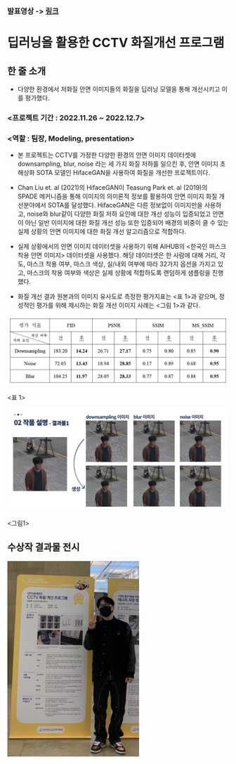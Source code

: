 ### 발표영상 -> [링크](https://www.youtube.com/watch?v=YDaXfIfclkY&t=164s)

# 딥러닝을 활용한 CCTV 화질개선 프로그램
## 한 줄 소개
- 다양한 환경에서 저화질 안면 이미지들의 화질을 딥러닝 모델을 통해 개선시키고 이를 평가했다.

### <프로젝트 기간 : 2022.11.26 ~ 2022.12.7>    
### <역할 : 팀장, Modeling, presentation>

- 본 프로젝트는 CCTV를 가정한 다양한 환경의 안면 이미지 데이터셋에 downsampling, blur, noise 라는 세 가지 화질 저하를 일으킨 후, 안면 이미지 초해상화 SOTA 모델인 HifaceGAN을 사용하여 화질을 개선한 프로젝트이다.

- Chan Liu et. al (2021)의 HifaceGAN이 Teasung Park et. al (2019)의 SPADE 메커니즘을 통해 이미지의 의미론적 정보를 활용하여 안면 이미지 화질 개선분야에서 SOTA를 달성했다. HifaceGAN은 다른 정보없이 이미지만을 사용하고, noise와 blur같이 다양한 화질 저하 요인에 대한 개선 성능이 입증되었고 안면이 아닌 일반 이미지에 대한 화질 개선 성능 또한 입증되어 배경의 비중이 클 수 있는 실제 상황의 안면 이미지에 대한 화질 개선 알고리즘으로 적합하다.

- 실제 상황에서의 안면 이미지 데이터셋을 사용하기 위해 AIHUB의 <한국인 마스크 착용 안면 이미지> 데이터셋을 사용했다. 해당 데이터셋은 한 사람에 대해 거리, 각도, 마스크 착용 여부, 마스크 색상, 실/내외 여부에 따라 32가지 옵션을 가지고 있고, 마스크의 착용 여부와 색상은 실제 상황에 적합하도록 랜덤하게 샘플링을 진행했다.
  
- 화질 개선 결과 원본과의 이미지 유사도로 측정한 평가지표는 <표 1>과 같으며, 정성적인 평가를 위해 제시하는 화질 개선 이미지 사례는 <그림 1>과 같다.
  
<img src = './img/results1.png' width = 600>

<표 1>

<img src = './img/results.png' width = 800>

<그림1>




## 수상작 결과물 전시
<img src = './img/image.png' width='300px'>
